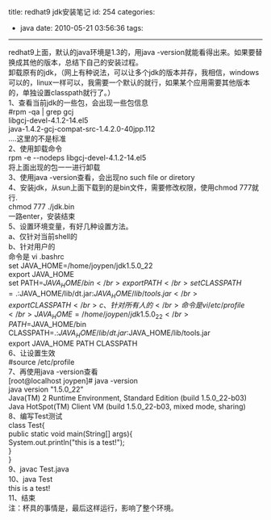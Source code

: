 title: redhat9 jdk安装笔记
id: 254
categories:
  - java
date: 2010-05-21 03:56:36
tags:
---

redhat9上面，默认的java环境是1.3的，用java -version就能看得出来。如果要替换成其他的版本，总结下自己的安装过程。
</br>卸载原有的jdk，（网上有种说法，可以让多个jdk的版本并存，我相信，windows可以的，linux一样可以，我需要一个默认的就行，如果某个应用需要其他版本的，单独设置classpath就行了。）
</br>1、查看当前jdk的一些包，会出现一些包信息
</br>#rpm -qa | grep gcj
</br>libgcj-devel-4.1.2-14.el5
</br>java-1.4.2-gcj-compat-src-1.4.2.0-40jpp.112
</br>....这里的不是标准
</br>2、使用卸载命令
</br>rpm -e --nodeps libgcj-devel-4.1.2-14.el5
</br>将上面出现的包一一进行卸载
</br>3、使用java -version查看，会出现no such file or diretory
</br>4、安装jdk，从sun上面下载到的是bin文件，需要修改权限，使用chmod 777就行.
</br> chmod 777 ./jdk.bin
</br>一路enter，安装结束
</br>5、设置环境变量，有好几种设置方法。
</br>a、仅针对当前shell的
</br>b、针对用户的
</br>命令是 vi .bashrc
</br>set JAVA_HOME=/home/joypen/jdk1.5.0_22
</br>export JAVA_HOME
</br>set PATH=$JAVA_HOME/bin
</br>export PATH
</br>set CLASSPATH=.:$JAVA_HOME/lib/dt.jar:$JAVA_HOME/lib/tools.jar
</br>export CLASSPATH
</br>c、针对所有人的
</br>命令是 vi /etc/profile
</br>JAVA_HOME=/home/joypen/jdk1.5.0_22
</br>PATH=$JAVA_HOME/bin
</br>CLASSPATH=.:$JAVA_HOME/lib/dt.jar:$JAVA_HOME/lib/tools.jar
</br>export JAVA_HOME PATH CLASSPATH
</br>6、让设置生效
</br>#source /etc/profile
</br>7、再使用java -version查看
</br>[root@localhost joypen]# java -version
</br>java version &quot;1.5.0_22&quot;
</br>Java(TM) 2 Runtime Environment, Standard Edition (build 1.5.0_22-b03)
</br>Java HotSpot(TM) Client VM (build 1.5.0_22-b03, mixed mode, sharing)
</br>8、编写Test测试
</br>class Test{
</br> public static void main(String[] args){
</br> System.out.println(&quot;this is a test!&quot;);
</br> }
</br>}
</br>9、javac Test.java
</br>10、java Test
</br> this is a test!
</br>11、结束
</br>注：杯具的事情是，最后这样运行，影响了整个环境。